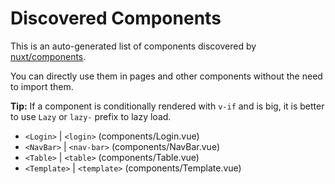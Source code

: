 # Discovered Components

This is an auto-generated list of components discovered by [nuxt/components](https://github.com/nuxt/components).

You can directly use them in pages and other components without the need to import them.

**Tip:** If a component is conditionally rendered with `v-if` and is big, it is better to use `Lazy` or `lazy-` prefix to lazy load.

- `<Login>` | `<login>` (components/Login.vue)
- `<NavBar>` | `<nav-bar>` (components/NavBar.vue)
- `<Table>` | `<table>` (components/Table.vue)
- `<Template>` | `<template>` (components/Template.vue)
